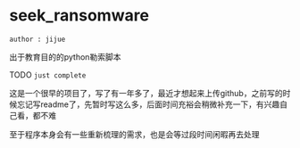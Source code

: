 # seek_ransomware

```
author : jijue
```

出于教育目的的python勒索脚本

TODO ```just complete```

这是一个很早的项目了，写了有一年多了，最近才想起来上传github，之前写的时候忘记写readme了，先暂时写这么多，后面时间充裕会稍微补充一下，有兴趣自己看，都不难

至于程序本身会有一些重新梳理的需求，也是会等过段时间闲暇再去处理  


